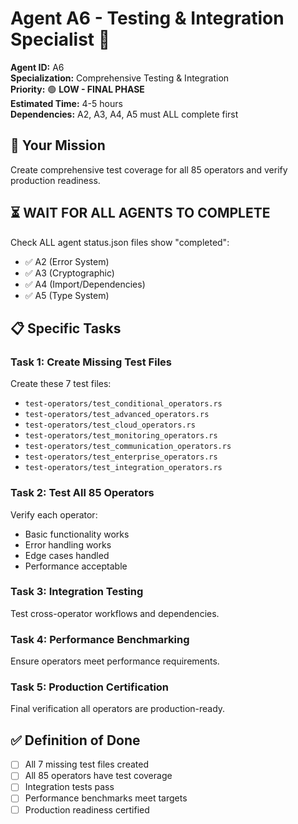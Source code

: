 # Agent A6 - Testing & Integration Specialist 🧪

**Agent ID:** A6  
**Specialization:** Comprehensive Testing & Integration  
**Priority:** 🟢 **LOW - FINAL PHASE**  
**Estimated Time:** 4-5 hours  
**Dependencies:** A2, A3, A4, A5 must ALL complete first  

## 🎯 **Your Mission**

Create comprehensive test coverage for all 85 operators and verify production readiness.

## ⏳ **WAIT FOR ALL AGENTS TO COMPLETE**

Check ALL agent status.json files show "completed":
- ✅ A2 (Error System)
- ✅ A3 (Cryptographic) 
- ✅ A4 (Import/Dependencies)
- ✅ A5 (Type System)

## 📋 **Specific Tasks**

### **Task 1: Create Missing Test Files**
Create these 7 test files:
- `test-operators/test_conditional_operators.rs`
- `test-operators/test_advanced_operators.rs`
- `test-operators/test_cloud_operators.rs`
- `test-operators/test_monitoring_operators.rs`
- `test-operators/test_communication_operators.rs`
- `test-operators/test_enterprise_operators.rs`
- `test-operators/test_integration_operators.rs`

### **Task 2: Test All 85 Operators**
Verify each operator:
- Basic functionality works
- Error handling works
- Edge cases handled
- Performance acceptable

### **Task 3: Integration Testing**
Test cross-operator workflows and dependencies.

### **Task 4: Performance Benchmarking**
Ensure operators meet performance requirements.

### **Task 5: Production Certification**
Final verification all operators are production-ready.

## ✅ **Definition of Done**
- [ ] All 7 missing test files created
- [ ] All 85 operators have test coverage
- [ ] Integration tests pass
- [ ] Performance benchmarks meet targets
- [ ] Production readiness certified 